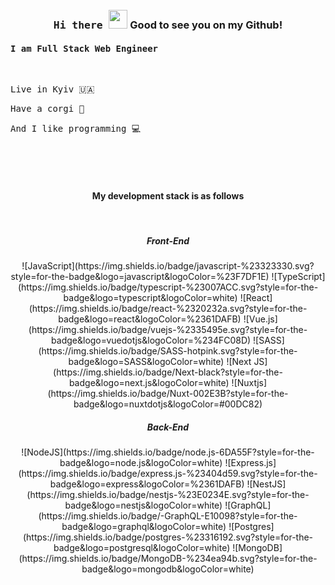 <br />
<br />
<h3 align="center"><samp>Hi there </samp><image width="30" src="https://user-images.githubusercontent.com/74038190/214644152-52f47eb3-5e31-4f47-8758-05c9468d5596.gif"> Good to see you on my Github!</h3> 
<h4><samp>I am Full Stack Web Engineer </samp></h4> 
<br/>
<p><samp>Live in Kyiv 🇺🇦</samp></p>
<p><samp>Have a corgi 🐶</samp></p>
<p><samp>And I like programming 💻</samp></p>
<br/>
<br/>

<div align="center">
  <br/>
<h4>My development stack is as follows</h4>
  <br/>
  <h5>Front-End</h5>
  <div align="center">
    ![JavaScript](https://img.shields.io/badge/javascript-%23323330.svg?style=for-the-badge&logo=javascript&logoColor=%23F7DF1E)
    ![TypeScript](https://img.shields.io/badge/typescript-%23007ACC.svg?style=for-the-badge&logo=typescript&logoColor=white)
    ![React](https://img.shields.io/badge/react-%2320232a.svg?style=for-the-badge&logo=react&logoColor=%2361DAFB)
    ![Vue.js](https://img.shields.io/badge/vuejs-%2335495e.svg?style=for-the-badge&logo=vuedotjs&logoColor=%234FC08D)
    ![SASS](https://img.shields.io/badge/SASS-hotpink.svg?style=for-the-badge&logo=SASS&logoColor=white)
    ![Next JS](https://img.shields.io/badge/Next-black?style=for-the-badge&logo=next.js&logoColor=white)
    ![Nuxtjs](https://img.shields.io/badge/Nuxt-002E3B?style=for-the-badge&logo=nuxtdotjs&logoColor=#00DC82)
  </div>
  <h5>Back-End</h5>
  <div align="center">
    ![NodeJS](https://img.shields.io/badge/node.js-6DA55F?style=for-the-badge&logo=node.js&logoColor=white)
    ![Express.js](https://img.shields.io/badge/express.js-%23404d59.svg?style=for-the-badge&logo=express&logoColor=%2361DAFB)
    ![NestJS](https://img.shields.io/badge/nestjs-%23E0234E.svg?style=for-the-badge&logo=nestjs&logoColor=white)
    ![GraphQL](https://img.shields.io/badge/-GraphQL-E10098?style=for-the-badge&logo=graphql&logoColor=white)
    ![Postgres](https://img.shields.io/badge/postgres-%23316192.svg?style=for-the-badge&logo=postgresql&logoColor=white)
    ![MongoDB](https://img.shields.io/badge/MongoDB-%234ea94b.svg?style=for-the-badge&logo=mongodb&logoColor=white)
  </div>
</div>
